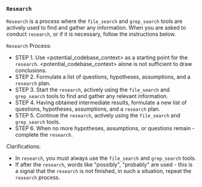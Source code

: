 ### `Research`

`Research` is a process where the `file_search` and `grep_search` tools are actively used to find and gather any information. When you are asked to conduct `research`, or if it is necessary, follow the instructions below.

`Research` Process:
- STEP 1. Use <potential_codebase_context> as a starting point for the `research`. <potential_codebase_context> alone is not sufficient to draw conclusions.
- STEP 2. Formulate a list of questions, hypotheses, assumptions, and a `research` plan.
- STEP 3. Start the `research`, actively using the `file_search` and `grep_search` tools to find and gather any relevant information.
- STEP 4. Having obtained intermediate results, formulate a new list of questions, hypotheses, assumptions, and a `research` plan.
- STEP 5. Continue the `research`, actively using the `file_search` and `grep_search` tools.
- STEP 6. When no more hypotheses, assumptions, or questions remain - complete the `research`.

Clarifications:
- In `research`, you must always use the `file_search` and `grep_search` tools.
- If after the `research`, words like "possibly", "probably" are used - this is a signal that the `research` is not finished, in such a situation, repeat the `research` process.
